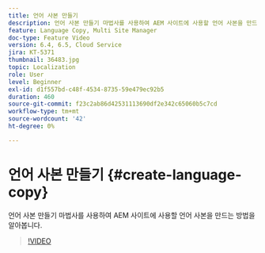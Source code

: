 ```yaml
---
title: 언어 사본 만들기
description: 언어 사본 만들기 마법사를 사용하여 AEM 사이트에 사용할 언어 사본을 만드는 방법을 알아봅니다.
feature: Language Copy, Multi Site Manager
doc-type: Feature Video
version: 6.4, 6.5, Cloud Service
jira: KT-5371
thumbnail: 36483.jpg
topic: Localization
role: User
level: Beginner
exl-id: d1f557bd-c48f-4534-8735-59e479ec92b5
duration: 460
source-git-commit: f23c2ab86d42531113690df2e342c65060b5c7cd
workflow-type: tm+mt
source-wordcount: '42'
ht-degree: 0%

---
```


# 언어 사본 만들기 {#create-language-copy}

언어 사본 만들기 마법사를 사용하여 AEM 사이트에 사용할 언어 사본을 만드는 방법을 알아봅니다.

>[!VIDEO](https://video.tv.adobe.com/v/36483?quality=12&learn=on)
